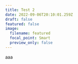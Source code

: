 ```yaml
---
title: Test 2
date: 2022-09-06T20:10:01.259Z
draft: false
featured: false
image:
  filename: featured
  focal_point: Smart
  preview_only: false
---
```

aaa